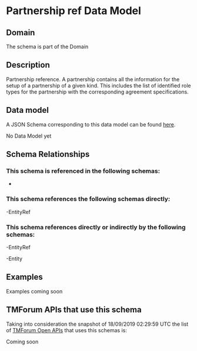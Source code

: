 # Partnership ref Data Model

## Domain

The  schema is part of the  Domain

## Description

Partnership reference. A partnership contains all the information for the setup of a partnership of a given kind. This includes the list of identified role types for the partnership with the corresponding agreement specifications.

## Data model

A JSON Schema corresponding to this data model can be found
[here](https://github.com/tmforum-rand/schemas/blob/master/EngagedParty/PartnershipRef.schema.json).

No Data Model yet

## Schema Relationships

### This schema is referenced in the following schemas:

-

### This schema references the following schemas directly:

-EntityRef

### This schema references directly or indirectly by the following schemas:

-EntityRef

-Entity



## Examples

Examples coming soon

## TMForum APIs that use this schema

Taking into consideration the snapshot of 18/09/2019 02:29:59 UTC the list of [TMForum Open APIs](https://www.tmforum.org/open-apis/) that uses this schemas is:

Coming soon